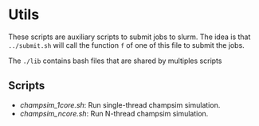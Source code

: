 # Utils

These scripts are auxiliary scripts to submit jobs to slurm. The idea is that
`../submit.sh` will call the function `f` of one of this file to submit the 
jobs.

The `./lib` contains bash files that are shared by multiples scripts

## Scripts

* *champsim_1core.sh*: Run single-thread champsim simulation.
* *champsim_ncore.sh*: Run N-thread champsim simulation.
